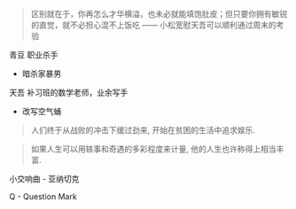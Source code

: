 > 区别就在于，你再怎么才华横溢，也未必就能填饱肚皮；但只要你拥有敏锐的直觉，就不必担心混不上饭吃 —— 小松宽慰天吾可以顺利通过周末的考验


青豆 职业杀手
  - 暗杀家暴男

天吾 补习班的数学老师，业余写手
  - 改写空气蛹



> 人们终于从战败的冲击下缓过劲来, 开始在贫困的生活中追求娱乐.

> 如果人生可以用轶事和奇遇的多彩程度来计量, 他的人生也许称得上相当丰富.

小交响曲 - 亚纳切克

Q - Question Mark